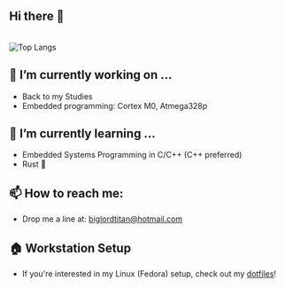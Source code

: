 ## Hi there 👋
\
![Top Langs](https://github-readme-stats.vercel.app/api/top-langs/?username=arminveres&layout=compact)
<!--
Does't work:
&hide=vimscript,css,html,scss,sass)
-->
## 🔭 I’m currently working on ...

- Back to my Studies
- Embedded programming: Cortex M0, Atmega328p

## 🌱 I’m currently learning ...

- Embedded Systems Programming in C/C++ (C++ preferred)
- Rust 🦀

## 📫 How to reach me:

- Drop me a line at: biglordtitan@hotmail.com

## 🏠 Workstation Setup

- If you're interested in my Linux (Fedora) setup, check out my [dotfiles](https://github.com/arminveres/dotfiles)!

<!--
Here are some ideas to get you started:
- 👯 I’m looking to collaborate on ...
- 🤔 I’m looking for help with ...
- 💬 Ask me about ...
- 📫 How to reach me: ...
- 😄 Pronouns: ...
- ⚡ Fun fact: ...
-->
